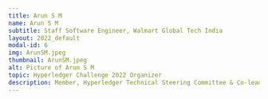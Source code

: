 ```yaml
---
title: Arun S M
name: Arun S M
subtitle: Staff Software Engineer, Walmart Global Tech India
layout: 2022_default
modal-id: 6
img: ArunSM.jpeg
thumbnail: ArunSM.jpeg
alt: Picture of Arun S M
topic: Hyperledger Challenge 2022 Organizer
description: Member, Hyperledger Technical Steering Committee & Co-lead, Hyperledger India Chapter
---
```


